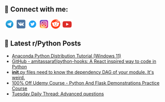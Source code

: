 ## 🔎 Connect with me:
[<img src="https://github.com/bullbesh/bullbesh/blob/main/images/Telegram.png" width="32" height="32" />](https://t.me/bullbesh)
[<img src="https://github.com/bullbesh/bullbesh/blob/main/images/VK.png" width="32" height="32" />](https://vk.com/bullbesh)
[<img src="https://github.com/bullbesh/bullbesh/blob/main/images/Twitter.png" width="32" height="32" />](https://twitter.com/bullbesh1)
[<img src="https://github.com/bullbesh/bullbesh/blob/main/images/Instagram.png" width="32" height="32" />](https://www.instagram.com/bullbesh)
[<img src="https://github.com/bullbesh/bullbesh/blob/main/images/Reddit.png" width="32" height="32" />](https://www.reddit.com/user/bullbesh)
[<img src="https://github.com/bullbesh/bullbesh/blob/main/images/YouTube.png" width="32" height="32" />](https://www.youtube.com/channel/UCtfjRs6uzgq5mfm8S06WTcg)

## 📕 Latest r/Python Posts
<!-- BLOG-POST-LIST:START -->
- [Anaconda Python Distribution Tutorial &lpar;Windows 11&rpar;](https://www.reddit.com/r/Python/comments/164ecpr/anaconda_python_distribution_tutorial_windows_11/)
- [GitHub - amitassaraf/python-hooks: A React inspired way to code in Python](https://www.reddit.com/r/Python/comments/164ct73/github_amitassarafpythonhooks_a_react_inspired/)
- [__init__.py files need to know the dependency DAG of your module. It&#39;s weird.](https://www.reddit.com/r/Python/comments/164cj87/init_py_files_need_to_know_the_dependency_dag_of/)
- [100% Off Udemy Course - Python And Flask Demonstrations Practice Course](https://www.reddit.com/r/Python/comments/164b2z1/100_off_udemy_course_python_and_flask/)
- [Tuesday Daily Thread: Advanced questions](https://www.reddit.com/r/Python/comments/1642hi5/tuesday_daily_thread_advanced_questions/)
<!-- BLOG-POST-LIST:END -->
